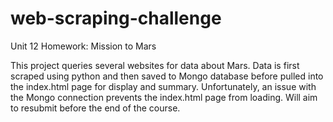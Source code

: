 # web-scraping-challenge
Unit 12 Homework: Mission to Mars

This project queries several websites for data about Mars. Data is first scraped using python and then saved to Mongo database before pulled into the index.html page for display and summary. Unfortunately, an issue with the Mongo connection prevents the index.html page from loading. Will aim to resubmit before the end of the course. 
